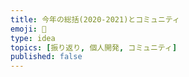 ```yaml
---
title: 今年の総括(2020-2021)とコミュニティ
emoji: 🎇
type: idea
topics: [振り返り, 個人開発, コミュニティ]
published: false
---
```

